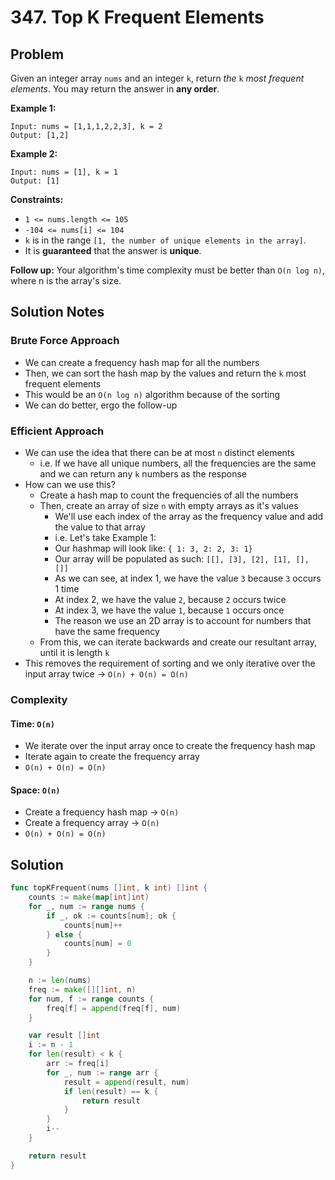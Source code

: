 # 347. Top K Frequent Elements

## Problem

Given an integer array `nums` and an integer `k`, return _the_ `k` _most frequent elements_. You may return the answer in **any order**.

**Example 1:**

```
Input: nums = [1,1,1,2,2,3], k = 2
Output: [1,2]

```

**Example 2:**

```
Input: nums = [1], k = 1
Output: [1]

```

**Constraints:**

- `1 <= nums.length <= 105`
- `-104 <= nums[i] <= 104`
- `k` is in the range `[1, the number of unique elements in the array]`.
- It is **guaranteed** that the answer is **unique**.

**Follow up:** Your algorithm's time complexity must be better than `O(n log n)`, where n is the array's size.

## Solution Notes
### Brute Force Approach
- We can create a frequency hash map for all the numbers
- Then, we can sort the hash map by the values and return the `k` most frequent elements
- This would be an `O(n log n)` algorithm because of the sorting
- We can do better, ergo the follow-up

### Efficient Approach
- We can use the idea that there can be at most `n` distinct elements
    + i.e. If we have all unique numbers, all the frequencies are the same and we can return any `k` numbers as the response
- How can we use this?
    + Create a hash map to count the frequencies of all the numbers
    + Then, create an array of size `n` with empty arrays as it's values
        - We'll use each index of the array as the frequency value and add the value to that array 
        - i.e. Let's take Example 1:
        - Our hashmap will look like: `{ 1: 3, 2: 2, 3: 1}`
        - Our array will be populated as such: `[[], [3], [2], [1], [], []]`
        - As we can see, at index 1, we have the value `3` because `3` occurs 1 time
        - At index 2, we have the value `2`, because `2` occurs twice
        - At index 3, we have the value `1`, because `1` occurs once
        - The reason we use an 2D array is to account for numbers that have the same frequency
    + From this, we can iterate backwards and create our resultant array, until it is length `k`
- This removes the requirement of sorting and we only iterative over the input array twice -> `O(n) + O(n) = O(n)`


### Complexity
#### Time: `O(n)`
- We iterate over the input array once to create the frequency hash map
- Iterate again to create the frequency array
- `O(n) + O(n) = O(n)`

#### Space: `O(n)`
- Create a frequency hash map -> `O(n)`
- Create a frequency array -> `O(n)`
- `O(n) + O(n) = O(n)`

## Solution

```go
func topKFrequent(nums []int, k int) []int {
	counts := make(map[int]int)
	for _, num := range nums {
		if _, ok := counts[num]; ok {
			counts[num]++
		} else {
			counts[num] = 0
		}
	}

	n := len(nums)
	freq := make([][]int, n)
	for num, f := range counts {
		freq[f] = append(freq[f], num)
	}

	var result []int
	i := n - 1
	for len(result) < k {
		arr := freq[i]
		for _, num := range arr {
			result = append(result, num)
			if len(result) == k {
				return result
			}
		}
		i--
	}

	return result
}

```
